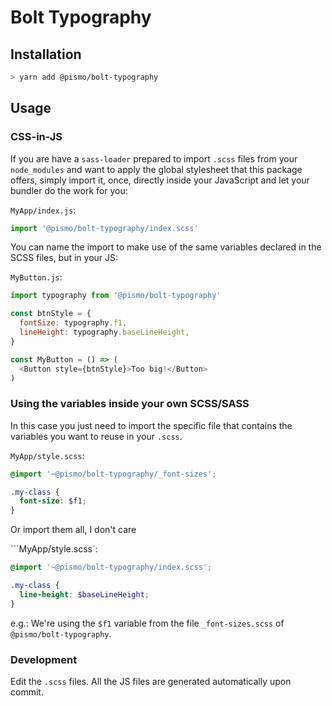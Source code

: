 # Bolt Typography

## Installation

```sh
> yarn add @pismo/bolt-typography
```

## Usage

### CSS-in-JS

If you are have a `sass-loader` prepared to import `.scss` files from your `node_modules` and want to apply the global stylesheet that this package offers, simply import it, once, directly inside your JavaScript and let your bundler do the work for you:

`MyApp/index.js`:
```js
import '@pismo/bolt-typography/index.scss'
```

You can name the import to make use of the same variables declared in the SCSS files, but in your JS:

`MyButton.js`:
```js
import typography from '@pismo/bolt-typography'

const btnStyle = {
  fontSize: typography.f1,
  lineHeight: typography.baseLineHeight,
}

const MyButton = () => (
  <Button style={btnStyle}>Too big!</Button>
)
```

### Using the variables inside your own SCSS/SASS

In this case you just need to import the specific file that contains the variables you want to reuse in your `.scss`.

`MyApp/style.scss`:
```scss
@import '~@pismo/bolt-typography/_font-sizes';

.my-class {
  font-size: $f1;
}
```

Or import them all, I don't care

```MyApp/style.scss`:
```scss
@import '~@pismo/bolt-typography/index.scss';

.my-class {
  line-height: $baseLineHeight;
}
```

e.g.: We're using the `$f1` variable from the file `_font-sizes.scss` of `@pismo/bolt-typography`.

### Development

Edit the `.scss` files. All the JS files are generated automatically upon commit.

